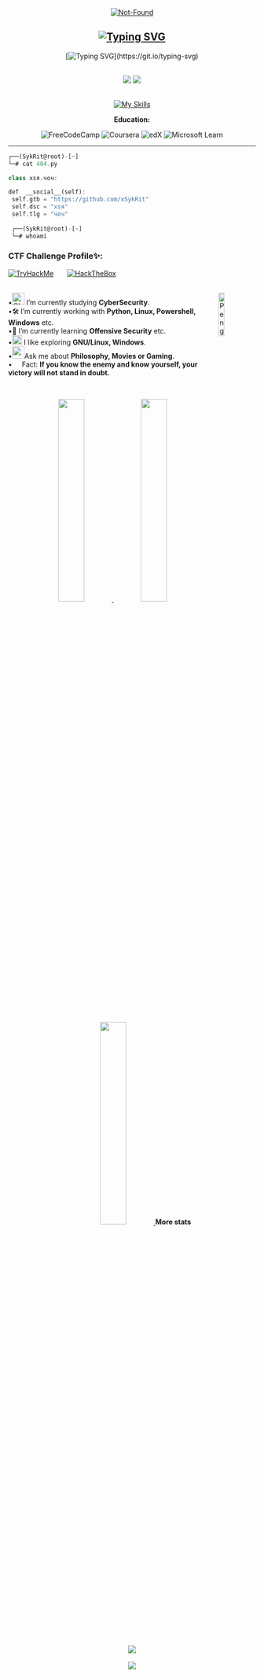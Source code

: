 <div align="center">
    <a href="https://git.io/typing-svg"><img src="https://readme-typing-svg.demolab.com?font=Roboto+Slab&color=%237E3ACE&size=30&center=true&vCenter=true&width=450&lines=Welcome+To+My+GitHub;I'm+SykRit;CyberSecurity+Enthusiast+;Penetration+Testing;Software+Engineering;Hacking+Lover+:3;Power+CTF+Lover+%3C3" alt="Not-Found"></a>

## [![Typing SVG](https://readme-typing-svg.demolab.com?font=Fira+Code&size=35&pause=1000&color=f034fd&width=435&lines=-------------------------------------)](https://git.io/typing-svg)
[![Typing SVG](https://readme-typing-svg.herokuapp.com?font=Fira+Code&duration=2000&pause=500&color=f034fd&multiline=true&width=435&height=180&lines=(SykRit@root)-[~]+%23+nc+-lvnp+1337;listening+on+%5Bany%5D+1337+...;connect+to+%5BSykRit%5D+profile;(n00b@PC-G5t6CX)-[~]+%23+cat+root.txt+;SW0gTm90IEhhY2tlciwgSnVzdCBIYXJkIFdvcmsK;....................................;...............H4CK3D!..............;..................................;..................................;..........................;..............................;.............................;)](https://git.io/typing-svg)
</div>

</br>


<div align="center"> 
  <a href="https://x.com/x_sykrit" target="_blank"><img src="https://img.shields.io/badge/X-000000?style=for-the-badge&logo=x&logoColor=white" target="_blank"></a>
  <a href="https://www.linkedin.com/in/abdelilah-el-hassani" target="_blank"><img src="https://img.shields.io/badge/-LinkedIn-%230077B5?style=for-the-badge&logo=linkedin&logoColor=white" target="_blank"></a> 
</div>

</br>

<div align="center">  

[![My Skills](https://skillicons.dev/icons?i=github,git,linux,windows,kali,arch,python,bash,azure,docker,discord,bots,powershell,wordpress,php,html,css,nodejs,mysql,mongodb,vim,visualstudio,vscode,stackoverflow,&perline=12)](https://skillicons.dev)

</div>

<div align="center" width="50">
  
  <p><strong>Education:</strong></p>

  ![FreeCodeCamp](https://img.shields.io/badge/Freecodecamp-%23123.svg?&style=for-the-badge&logo=freecodecamp&logoColor=green)
  ![Coursera](https://img.shields.io/badge/Coursera-%230056D2.svg?style=for-the-badge&logo=Coursera&logoColor=white)
  ![edX](https://img.shields.io/badge/edX-%2302262B.svg?style=for-the-badge&logo=edX&logoColor=white)
  ![Microsoft Learn](https://img.shields.io/badge/Microsoft_Learn-258ffa?style=for-the-badge&logo=microsoft&logoColor=white)

  
</div>
      
<hr></hr>

```dart
┌──(SykRit@root)-[~]
└─# cat 404.py

class хsя.чоч:

def  __social__(self):
 self.gtb = "https://github.com/xSykRit"
 self.dsc = "хsя" 
 self.tlg = "чоч"
  
 ┌──(SykRit@root)-[~]
 └─# whoami

```



### CTF Challenge Profile✨:

 <div align="center" style="display: flex;">
    <a href="https://tryhackme.com/p/sykrit"><img src="https://tryhackme-badges.s3.amazonaws.com/sykrit.png" alt="TryHackMe"></a> &nbsp; &nbsp; &nbsp; &nbsp;
    <a href="https://app.hackthebox.com/profile/1838991"><img src="http://www.hackthebox.eu/badge/image/1838991" alt="HackTheBox"></a>
</div>

<br>

<div align="left">

•<img alt="GIF" src="https://github.com/SP-XD/SP-XD/blob/main/images/Developer.gif" width="25" /> I’m currently studying **CyberSecurity**.<img align="right" src="https://raw.githubusercontent.com/Tarikul-Islam-Anik/Animated-Fluent-Emojis/master/Emojis/Animals/Penguin.png" alt="Penguin" width="15%" /><br> 
•🛠 I’m currently working with **Python, Linux, Powershell, Windows** etc.<br>
•🚀 I’m currently learning **Offensive Security** etc.<br>
•<img src="https://github.com/SP-XD/SP-XD/blob/main/images/hyperkitty.gif?raw=true" width="20" />  I like exploring **GNU/Linux, Windows**.<br>
•<img src="https://github.com/SP-XD/SP-XD/blob/main/images/message.gif?raw=true" width="25" />Ask me about **Philosophy, Movies or Gaming**.<br>
•    <img src="https://github.com/SP-XD/SP-XD/blob/main/images/lightning.gif?raw=true" width="12" />&nbsp;Fact: **If you know the enemy and know yourself, your victory will not stand in doubt.**<br>

</div>

&nbsp; &nbsp;

<div align="center" >
    <a  href="https://github.com/xSykRit">
        <img src="http://github-profile-summary-cards.vercel.app/api/cards/stats?username=xSykRit&theme=react" width="32.5%">
        <img src="http://github-profile-summary-cards.vercel.app/api/cards/repos-per-language?username=xSykRit&theme=react" width="32.5%">
        <img src="http://github-profile-summary-cards.vercel.app/api/cards/most-commit-language?username=xSykRit&theme=react" width="32.5%">
    </a>
    <strong>More stats</strong><br>
    <img align="center" src="http://github-profile-summary-cards.vercel.app/api/cards/profile-details?username=xSykRit&theme=react">
</div>

<br>

<div align="center" >
    <img align="center" src="https://raw.githubusercontent.com/Sutil/Sutil/2b2fad3bf54522bb30c8c170591fc68ff51b69e6/github-contribution-grid-snake2.svg">
</div>

